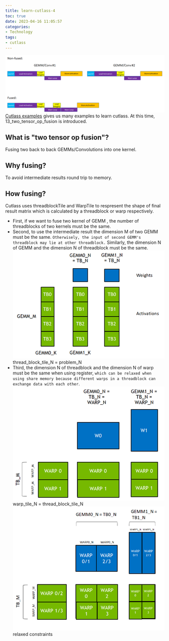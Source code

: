 ```yaml
---
title: learn-cutlass-4
toc: true
date: 2023-04-16 11:05:57
categories:
- Technology
tags:
- cutlass
---
```


![](img/13_example_fusion.png)
[Cutlass examples](https://github.com/NVIDIA/cutlass/tree/main/examples) gives us many examples to learn cutlass. At this time, 13_two_tensor_op_fusion is introduced.

<!-- more -->

## What is "two tensor op fusion"? 

Fusing two back to back GEMMs/Convolutions into one kernel.

## Why fusing? 

To avoid intermediate results round trip to memory.

## How fusing? 

Cutlass uses threadblockTile and WarpTile to respresent the shape of final result matrix which is calculated by a threadblock or warp respectively. 

- First, if we want to fuse two kernel of GEMM , the number of threadblocks of two kernels must be the same. 
- Second, to use the intermediate result the dimension M of two GEMM must be the same. `Otherwisely, the input of second GEMM's threadblock may lie at other threadblock.` Similarly, the dimension N of GEMM and the dimension N of threadblock must be the same. 
![](img/13_example_block_resident_fusion.png) 
thread_block_tile_N = problem_N
- Third, the dimension N of threadblock and the dimension N of warp must be the same when using register, `which can be relaxed when using share memory because different warps in a threadblock can exchange data with each other`.
![](img/13_example_rf_resident_fusion.png) 
warp_tile_N = thread_block_tile_N
![](img/13_example_shmem_resident_fusion.png) 
relaxed constraints
